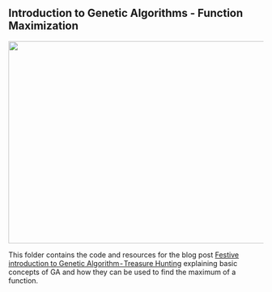 ## Introduction to Genetic Algorithms - Function Maximization

<img src="https://github.com/EdgarsGarsneks/EdgarsGarsneks/blob/main/blog-resources/ga-function-max/images/thumb_elf.gif?raw=true" width="800" height="400" />

This folder contains the code and resources for the blog post [Festive introduction to Genetic Algorithm - Treasure Hunting](https://medium.com/@edgars.garsneks/genetic-algorithm-1-max-52fef8a975c7) explaining basic concepts of GA and how they can be used to find the maximum of a function.